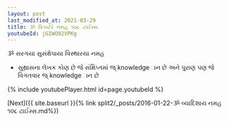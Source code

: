 ```yaml
---
layout: post
last_modified_at: 2021-03-29
title: ૐ વિકાર્ટરે નમહ ૧૦૮ ટાઈમ્સ
youtubeId: jGIWO92VPKg
---
```

 
 
 ૐ સરગયા સુસંક્ષેપાયા વિસ્થારયા નમહ  
 
 -  સુથ્રાસના લેખક કોણ છે જે સંક્ષિપ્તમાં જ્ knowledgeાન છે અને પુરાણ પણ જે વિગતવાર જ્ knowledgeાન છે 
 
  
 
  
 
 
 
 
 
 


{% include youtubePlayer.html id=page.youtubeId %}
 
[Next]({{ site.baseurl }}{% link  split2/_posts/2016-01-22-ૐ વ્યાદિશાય નમહ ૧૦૮ ટાઈમ્સ.md%})
 
